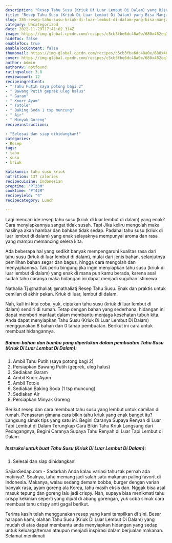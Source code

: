 ```yaml
---
description: "Resep Tahu Susu (Kriuk Di Luar Lembut Di Dalam) yang Bisa Manjain Lidah , Lezat"
title: "Resep Tahu Susu (Kriuk Di Luar Lembut Di Dalam) yang Bisa Manjain Lidah , Lezat"
slug: 285-resep-tahu-susu-kriuk-di-luar-lembut-di-dalam-yang-bisa-manjain-lidah-lezat
category: Uncategorized
date: 2022-11-29T17:41:02.314Z
image: https://img-global.cpcdn.com/recipes/c5cb3fbe6dc48a0e/680x482cq70/tahu-susu-kriuk-di-luar-lembut-di-dalam-foto-resep-utama.jpg
hideToc: false
enableToc: true
enableTocContent: false
thumbnail: https://img-global.cpcdn.com/recipes/c5cb3fbe6dc48a0e/680x482cq70/tahu-susu-kriuk-di-luar-lembut-di-dalam-foto-resep-utama.jpg
cover: https://img-global.cpcdn.com/recipes/c5cb3fbe6dc48a0e/680x482cq70/tahu-susu-kriuk-di-luar-lembut-di-dalam-foto-resep-utama.jpg
author: Admin
authorAv: notfound
ratingvalue: 3.8
reviewcount: 12
recipeingredient:
- " Tahu Putih saya potong bagi 2"
- " Bawang Putih geprek uleg halus"
- " Garam"
- " Knorr Ayam"
- " Totole"
- " Baking Soda 1 tsp muncung"
- " Air"
- " Minyak Goreng"
recipeinstructions:

- "Selesai dan siap dihidangkan!"
categories:
- Resep
tags:
- tahu
- susu
- kriuk

katakunci: tahu susu kriuk 
nutrition: 137 calories
recipecuisine: Indonesian
preptime: "PT33M"
cooktime: "PT42M"
recipeyield: "4"
recipecategory: Lunch

---
```



Lagi mencari ide resep tahu susu (kriuk di luar lembut di dalam) yang enak? Cara menyiapkannya sangat tidak susah. Tapi Jika keliru mengolah maka hasilnya akan hambar dan bahkan tidak sedap. Padahal tahu susu (kriuk di luar lembut di dalam) yang enak selayaknya mempunyai aroma dan rasa yang mampu memancing selera kita.


Ada beberapa hal yang sedikit banyak mempengaruhi kualitas rasa dari tahu susu (kriuk di luar lembut di dalam), mulai dari jenis bahan, selanjutnya pemilihan bahan segar dan bagus, hingga cara mengolah dan menyajikannya. Tak perlu bingung jika ingin menyiapkan tahu susu (kriuk di luar lembut di dalam) yang enak di mana pun kamu berada, karena asal sudah tahu caranya maka hidangan ini dapat menjadi suguhan istimewa.

Nathalia Tj @nathaliatj @nathaliatj Resep Tahu Susu. Enak dan praktis untuk cemilan di akhir pekan. Kriuk di luar, lembut di dalam.


Nah, kali ini kita coba, yuk, ciptakan tahu susu (kriuk di luar lembut di dalam) sendiri di rumah. Tetap dengan bahan yang sederhana, hidangan ini dapat memberi manfaat dalam membantu menjaga kesehatan tubuh kita. Anda dapat menyiapkan Tahu Susu (Kriuk Di Luar Lembut Di Dalam) menggunakan 8 bahan dan 0 tahap pembuatan. Berikut ini cara untuk membuat hidangannya.

<!--inarticleads1-->

##### Bahan-bahan dan bumbu yang diperlukan dalam pembuatan Tahu Susu (Kriuk Di Luar Lembut Di Dalam):

1. Ambil  Tahu Putih (saya potong bagi 2)
1. Persiapkan  Bawang Putih (geprek, uleg halus)
1. Sediakan  Garam
1. Ambil  Knorr Ayam
1. Ambil  Totole
1. Sediakan  Baking Soda (1 tsp muncung)
1. Sediakan  Air
1. Persiapkan  Minyak Goreng


Berikut resep dan cara membuat tahu susu yang lembut untuk camilan di rumah. Penasaran gimana cara bikin tahu kriuk yang enak banget itu? Langsung simak tips yang satu ini. Begini Caranya Supaya Renyah di Luar Tapi Lembut di Dalam Terungkap Cara Bikin Tahu Kriuk Langsung dari Pedagangnya, Begini Caranya Supaya Tahu Renyah di Luar Tapi Lembut di Dalam. 

<!--inarticleads2-->

##### Instruksi untuk buat Tahu Susu (Kriuk Di Luar Lembut Di Dalam):


1. Selesai dan siap dihidangkan!

SajianSedap.com - Sadarkah Anda kalau variasi tahu tak pernah ada matinya?. Soalnya, tahu memang jadi salah satu makanan paling favorit di Indonesia. Makanya, walau sedang demam bobba, burger dengan varian banyak rasa, ayam goreng ala Korea, tahu masih eksis dan. Nggak bisa asal masuk tepung dan goreng lalu jadi crispy. Nah, supaya bisa menikmati tahu crispy kekinian seperti yang dijual di abang gorengan, yuk coba simak cara membuat tahu crispy anti gagal berikut. 

Terima kasih telah menggunakan resep yang kami tampilkan di sini. Besar harapan kami, olahan Tahu Susu (Kriuk Di Luar Lembut Di Dalam) yang mudah di atas dapat membantu anda menyiapkan hidangan yang sedap untuk keluarga/teman ataupun menjadi inspirasi dalam berjualan makanan. Selamat menikmati
